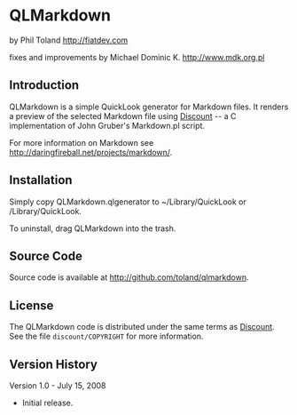 QLMarkdown
==========

by Phil Toland
<http://fiatdev.com>

fixes and improvements by Michael Dominic K.
<http://www.mdk.org.pl>

Introduction
------------

QLMarkdown is a simple QuickLook generator for Markdown files. It renders a
preview of the selected Markdown file using [Discount][Discount] -- a C implementation of 
John Gruber's Markdown.pl script.

For more information on Markdown see 
<http://daringfireball.net/projects/markdown/>.


Installation
------------

Simply copy QLMarkdown.qlgenerator to ~/Library/QuickLook or /Library/QuickLook.

To uninstall, drag QLMarkdown into the trash.


Source Code
-----------

Source code is available at <http://github.com/toland/qlmarkdown>.


License
-------

The QLMarkdown code is distributed under the same terms as [Discount][Discount]. See
the file `discount/COPYRIGHT` for more information.

Version History
---------------

Version 1.0 - July 15, 2008

* Initial release.

[Discount]: http://www.pell.portland.or.us/~orc/Code/markdown/
